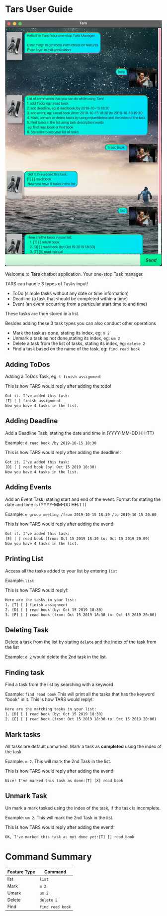 # Tars User Guide

![](Ui.png)

Welcome to **Tars** chatbot application. Your one-stop Task manager.

TARS can handle 3 types of Tasks input!  
 - ToDo (simple tasks without any date or time information)
 - Deadline (a task that should be completed within a time)
 - Event (an event occurring from a particular start time to end time)

These tasks are then stored in a list. 

Besides adding these 3 task types you can also conduct other operations 
 - Mark the task as done, stating its index, eg: `m 2`
 - Unmark a task as not done,stating its index, eg: `um 2`
 - Delete a task from the list of tasks, stating its index, eg: `delete 2`
 - Find a task based on the name of the task, eg: `find read book`


## Adding ToDos
Adding a ToDos Task, eg: `t finish assignment`

This is how TARS would reply after adding the todo!
```
Got it. I've added this task: 
[T] [ ] finish assignment
Now you have 4 tasks in the list.
```

## Adding Deadline

Add a Deadline Task, stating the date and time in (YYYY-MM-DD HH:TT)

Example: `d read book /by 2019-10-15 18:30`

This is how TARS would reply after adding the deadline!: 
```
Got it. I've added this task: 
[D] [ ] read book (by: Oct 15 2019 18:30)
Now you have 4 tasks in the list.
```

## Adding Events

Add an Event Task, stating start and end of the event. 
Format for stating the date and time is (YYYY-MM-DD HH:TT)

Example: `e group meeting /from 2019-10-15 18:30 /to 2019-10-15 20:00`

This is how TARS would reply after adding the event!:
```
Got it. I've added this task: 
[E] [ ] read book (from: Oct 15 2019 18:30 to: Oct 15 2019 20:00)
Now you have 4 tasks in the list.
```

## Printing List

Access all the tasks added to your list by entering `list`

Example: `list`

This is how TARS would reply!:
```
Here are the tasks in your list:
1. [T] [ ] finish assignment
2. [D] [ ] read book (by: Oct 15 2019 18:30)
3. [E] [ ] read book (from: Oct 15 2019 18:30 to: Oct 15 2019 20:00)
```


## Deleting Task
Delete a task from the list by stating `delete` and the index of the task from the list

Example: `d 2` would delete the 2nd task in the list.

## Finding task 
Find a task from the list by searching with a keyword 

Example: `find read book` 
This will print all the tasks that has the keyword "book" in it.
This is how TARS would reply!:
```
Here are the matching tasks in your list:
1. [D] [ ] read book (by: Oct 15 2019 18:30)
2. [E] [ ] read book (from: Oct 15 2019 18:30 to: Oct 15 2019 20:00)
```

## Mark tasks
All tasks are default unmarked. Mark a task as **completed** using the index of the task. 

Example: `m 2`. This will mark the 2nd Task in the list.

This is how TARS would reply after adding the event!:
```
Nice! I've marked this task as done:[T] [X] read book 
```

## Unmark Task
Un mark a mark tasked using the index of the task, if the task is incomplete.

Example: `um 2`. This will mark the 2nd Task in the list.

This is how TARS would reply after adding the event!:
```
OK, I've marked this task as not done yet:[T] [] read book 
```

# Command Summary 

| Feature Type | Command          |
|--------------|------------------|
| list         | `list`           |
| Mark         | `m 2`            |
| Umark        | `um 2`           |
| Delete       | `delete 2`       |
| Find         | `find read book` |

